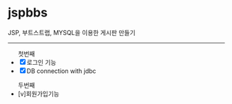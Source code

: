 # jspbbs

<p> JSP, 부트스트랩, MYSQL을 이용한 게시판 만들기 </p>
<hr>
<ul>첫번째
<li><input type="checkbox"checked>로그인 기능</li> 
<li><input type="checkbox"checked>DB connection with jdbc</li>
</ul>
<ul>두번째
 <li>[v]회원가입기능</li>
</ul>
